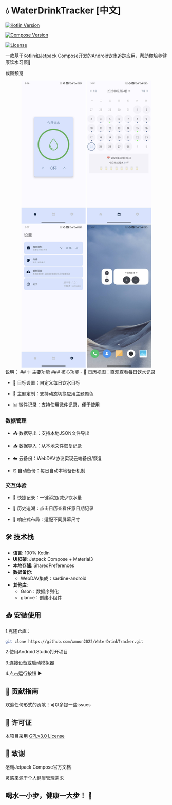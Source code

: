 # 💧 WaterDrinkTracker [中文]

[![Kotlin Version](https://img.shields.io/badge/Kotlin-2.1.0-blue.svg)](https://kotlinlang.org/)

[![Compose Version](https://img.shields.io/badge/Jetpack%20Compose-1.10.0-brightgreen.svg)](https://developer.android.com/jetpack/compose)

[![License](https://img.shields.io/badge/License-MIT-green.svg)](https://opensource.org/licenses/MIT)

一款基于Kotlin和Jetpack Compose开发的Android饮水追踪应用，帮助你培养健康饮水习惯🥤

截图预览 
<div align="center">
  <img src="app%2Fimg%2F%E4%B8%BB%E7%95%8C%E9%9D%A2.jpg" width="200" alt="主界面"/>
  <img src="app%2Fimg%2F%E6%97%A5%E5%8E%86%E7%95%8C%E9%9D%A2.jpg" width="200" alt="日历界面"/>
  <img src="app%2Fimg%2F%E8%AE%BE%E7%BD%AE%E7%95%8C%E9%9D%A2.jpg" width="200" alt="设置界面"/>
  <img src="app%2Fimg%2F%E5%B0%8F%E7%BB%84%E4%BB%B6.jpg" width="200" alt="小组件"/>
</div>
说明：
## ✨ 主要功能
### 核心功能
- 📅 日历视图：直观查看每日饮水记录

- 🎯 目标设置：自定义每日饮水目标

- 🎨 主题定制：支持动态切换应用主题颜色

- 📊 微件记录：支持使用微件记录，便于使用

### 数据管理
- 📤 数据导出：支持本地JSON文件导出

- 📥 数据导入：从本地文件恢复记录

- ☁️ 云备份：WebDAV协议实现云端备份/恢复

- ⏰ 自动备份：每日自动本地备份机制

### 交互体验
- 🚰 快捷记录：一键添加/减少饮水量

- 📌 历史追溯：点击日历查看任意日期记录

- 📱 响应式布局：适配不同屏幕尺寸

## 🛠️ 技术栈

- **语言**: 100% Kotlin
- **UI框架**: Jetpack Compose + Material3
- **本地存储**: SharedPreferences
- **数据备份**: 
  - WebDAV集成：sardine-android
- **其他库**:
  - Gson：数据序列化
  - glance：创建小组件

## 📥 安装使用
1.克隆仓库：

```bash
git clone https://github.com/xmoon2022/WaterDrinkTracker.git
```
2.使用Android Studio打开项目

3.连接设备或启动模拟器

4.点击运行按钮 ▶️

## 🤝 贡献指南
欢迎任何形式的贡献！可以多提一些issues

## 📄 许可证
本项目采用 [GPLv3.0 License](LICENSE)

## 🙏 致谢
感谢Jetpack Compose官方文档

灵感来源于个人健康管理需求

## 喝水一小步，健康一大步！ 🌟
